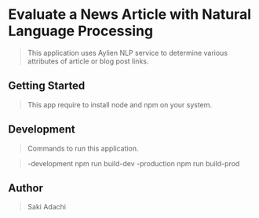 # Evaluate a News Article with Natural Language Processing
>This application uses Aylien NLP service to determine various attributes of article or blog post links.

## Getting Started
>This app require to install node and npm on your system.

## Development
>Commands to run this application.

>-development
>npm run build-dev
>-production
>npm run build-prod

## Author
>Saki Adachi